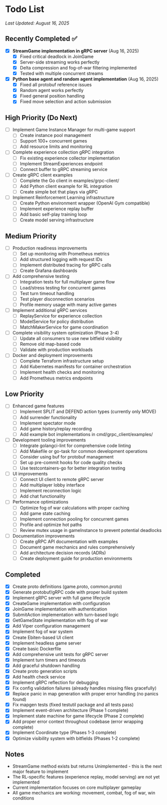 # Todo List

*Last Updated: August 16, 2025*

## Recently Completed ✅
- [x] **StreamGame implementation in gRPC server** (Aug 16, 2025)
  - [x] Fixed critical deadlock in JoinGame
  - [x] Server-side streaming works perfectly
  - [x] Delta compression and fog-of-war filtering implemented
  - [x] Tested with multiple concurrent streams
- [x] **Python base agent and random agent implementation** (Aug 16, 2025)
  - [x] Fixed all protobuf reference issues
  - [x] Random agent works perfectly
  - [x] Fixed general position handling
  - [x] Fixed move selection and action submission

## High Priority (Do Next)
- [ ] Implement Game Instance Manager for multi-game support
  - [ ] Create instance pool management
  - [ ] Support 100+ concurrent games
  - [ ] Add resource limits and monitoring
- [ ] Complete experience collection gRPC integration
  - [ ] Fix existing experience collector implementation
  - [ ] Implement StreamExperiences endpoint
  - [ ] Connect buffer to gRPC streaming service
- [ ] Create gRPC client examples
  - [ ] Complete the Go client in examples/grpc-client/
  - [ ] Add Python client example for RL integration
  - [ ] Create simple bot that plays via gRPC
- [ ] Implement Reinforcement Learning infrastructure
  - [ ] Create Python environment wrapper (OpenAI Gym compatible)
  - [ ] Implement experience replay buffer
  - [ ] Add basic self-play training loop
  - [ ] Create model serving infrastructure

## Medium Priority
- [ ] Production readiness improvements
  - [ ] Set up monitoring with Prometheus metrics
  - [ ] Add structured logging with request IDs
  - [ ] Implement distributed tracing for gRPC calls
  - [ ] Create Grafana dashboards
- [ ] Add comprehensive testing
  - [ ] Integration tests for full multiplayer game flow
  - [ ] Load/stress testing for concurrent games
  - [ ] Test turn timeout handling
  - [ ] Test player disconnection scenarios
  - [ ] Profile memory usage with many active games
- [ ] Implement additional gRPC services
  - [ ] ReplayService for experience collection
  - [ ] ModelService for policy distribution
  - [ ] MatchMakerService for game coordination
- [ ] Complete visibility system optimization (Phase 3-4)
  - [ ] Update all consumers to use new bitfield visibility
  - [ ] Remove old map-based code
  - [ ] Validate with production workloads
- [ ] Docker and deployment improvements
  - [ ] Complete Terraform infrastructure setup
  - [ ] Add Kubernetes manifests for container orchestration
  - [ ] Implement health checks and monitoring
  - [ ] Add Prometheus metrics endpoints

## Low Priority
- [ ] Enhanced game features
  - [ ] Implement SPLIT and DEFEND action types (currently only MOVE)
  - [ ] Add surrender functionality
  - [ ] Implement spectator mode
  - [ ] Add game history/replay recording
  - [ ] Add example bot implementations in cmd/grpc_client/examples/
- [ ] Development tooling improvements
  - [ ] Integrate golangci-lint for comprehensive code linting
  - [ ] Add Makefile or go-task for common development operations
  - [ ] Consider using buf for protobuf management
  - [ ] Set up pre-commit hooks for code quality checks
  - [ ] Use testcontainers-go for better integration testing
- [ ] UI improvements
  - [ ] Connect UI client to remote gRPC server
  - [ ] Add multiplayer lobby interface
  - [ ] Implement reconnection logic
  - [ ] Add chat functionality
- [ ] Performance optimizations
  - [ ] Optimize fog of war calculations with proper caching
  - [ ] Add game state caching
  - [ ] Implement connection pooling for concurrent games
  - [ ] Profile and optimize hot paths
  - [ ] Review mutex usage in gameInstance to prevent potential deadlocks
- [ ] Documentation improvements
  - [ ] Create gRPC API documentation with examples
  - [ ] Document game mechanics and rules comprehensively
  - [ ] Add architecture decision records (ADRs)
  - [ ] Create deployment guide for production environments

## Completed
- [x] Create proto definitions (game.proto, common.proto)
- [x] Generate protobuf/gRPC code with proper build system
- [x] Implement gRPC server with full game lifecycle
- [x] CreateGame implementation with configuration
- [x] JoinGame implementation with authentication
- [x] SubmitAction implementation with turn-based logic
- [x] GetGameState implementation with fog of war
- [x] Add Viper configuration management
- [x] Implement fog of war system
- [x] Create Ebiten-based UI client
- [x] Implement headless game server
- [x] Create basic Dockerfile
- [x] Add comprehensive unit tests for gRPC server
- [x] Implement turn timers and timeouts
- [x] Add graceful shutdown handling
- [x] Create proto generation scripts
- [x] Add health check service
- [x] Implement gRPC reflection for debugging
- [x] Fix config validation failures (already handles missing files gracefully)
- [x] Replace panic in map generation with proper error handling (no panics found)
- [x] Fix mapgen tests (fixed testutil package and all tests pass)
- [x] Implement event-driven architecture (Phase 1 complete)
- [x] Implement state machine for game lifecycle (Phase 2 complete)
- [x] Add proper error context throughout codebase (error wrapping complete)
- [x] Implement Coordinate type (Phases 1-3 complete)
- [x] Optimize visibility system with bitfields (Phases 1-2 complete)

## Notes
- StreamGame method exists but returns Unimplemented - this is the next major feature to implement
- The RL-specific features (experience replay, model serving) are not yet implemented
- Current implementation focuses on core multiplayer gameplay
- All game mechanics are working: movement, combat, fog of war, win conditions